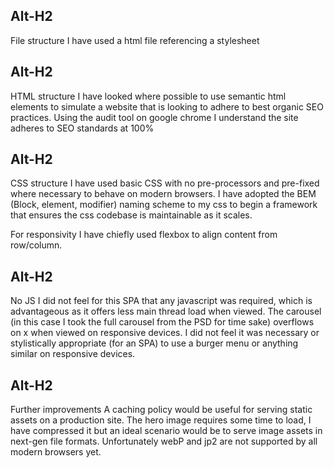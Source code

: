 Alt-H2
------
File structure
I have used a html file referencing a stylesheet

Alt-H2
------
HTML structure
I have looked where possible to use semantic html elements to simulate a website that is looking to adhere to best organic SEO practices. Using the audit tool on google chrome I understand the site adheres to SEO standards at 100%

Alt-H2
------
CSS structure
I have used basic CSS with no pre-processors and pre-fixed where necessary to behave on modern browsers. I have adopted the BEM (Block, element, modifier) naming scheme to my css to begin a framework that ensures the css codebase is maintainable as it scales.

For responsivity I have chiefly used flexbox to align content from row/column.

Alt-H2
------
No JS
I did not feel for this SPA that any javascript was required, which is advantageous as it offers less main thread load when viewed. The carousel (in this case I took the full carousel from the PSD for time sake) overflows on x when viewed on responsive devices. I did not feel it was necessary or stylistically appropriate (for an SPA) to use a burger menu or anything similar on responsive devices.

Alt-H2
------
Further improvements
A caching policy would be useful for serving static assets on a production site. The hero image requires some time to load, I have compressed it but an ideal scenario would be to serve image assets in next-gen file formats. Unfortunately webP and jp2 are not supported by all modern browsers yet.
